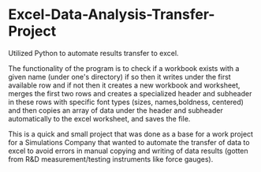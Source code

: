 # Excel-Data-Analysis-Transfer-Project
Utilized Python to automate results transfer to excel.

The functionality of the program is to check if a workbook exists with a given name (under one's directory) if so then it writes under the first available row and if not then it creates a new workbook and worksheet, merges the first two rows and creates a specialized header and subheader in these rows with specific font types (sizes, names,boldness, centered) and then copies an array of data under the header and subheader automatically to the excel worksheet, and saves the file.

This is a quick and small project that was done as a base for a work project for a Simulations Company that wanted to automate the transfer of data to excel to avoid errors in manual copying and writing of data results (gotten from R&D measurement/testing instruments like force gauges). 
